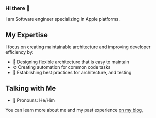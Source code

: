 ### Hi there 👋

I am Software engineer specializing in Apple platforms.

## My Expertise

I focus on creating maintainable architecture and improving developer efficiency by:

- 📐  Designing flexible architecture that is easy to maintain
- ⚙️  Creating automation for common code tasks
- 👥  Establishing best practices for architecture, and testing

## Talking with Me

- 💬  Pronouns: He/Him

You can learn more about me and my past experience [on my blog.](https://dmytros.blog/)
